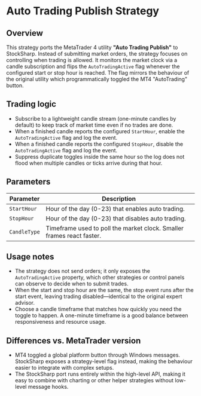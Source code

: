 # Auto Trading Publish Strategy

## Overview
This strategy ports the MetaTrader 4 utility **"Auto Trading Publish"** to StockSharp. Instead of submitting market orders, the
strategy focuses on controlling when trading is allowed. It monitors the market clock via a candle subscription and flips the
`AutoTradingActive` flag whenever the configured start or stop hour is reached. The flag mirrors the behaviour of the original
utility which programmatically toggled the MT4 "AutoTrading" button.

## Trading logic
- Subscribe to a lightweight candle stream (one-minute candles by default) to keep track of market time even if no trades are
done.
- When a finished candle reports the configured `StartHour`, enable the `AutoTradingActive` flag and log the event.
- When a finished candle reports the configured `StopHour`, disable the `AutoTradingActive` flag and log the event.
- Suppress duplicate toggles inside the same hour so the log does not flood when multiple candles or ticks arrive during that
hour.

## Parameters
| Parameter | Description |
|-----------|-------------|
| `StartHour` | Hour of the day (0-23) that enables auto trading. |
| `StopHour` | Hour of the day (0-23) that disables auto trading. |
| `CandleType` | Timeframe used to poll the market clock. Smaller frames react faster. |

## Usage notes
- The strategy does not send orders; it only exposes the `AutoTradingActive` property, which other strategies or control panels
can observe to decide when to submit trades.
- When the start and stop hour are the same, the stop event runs after the start event, leaving trading disabled—identical to the
original expert advisor.
- Choose a candle timeframe that matches how quickly you need the toggle to happen. A one-minute timeframe is a good balance
between responsiveness and resource usage.

## Differences vs. MetaTrader version
- MT4 toggled a global platform button through Windows messages. StockSharp exposes a strategy-level flag instead, making the
behaviour easier to integrate with complex setups.
- The StockSharp port runs entirely within the high-level API, making it easy to combine with charting or other helper
strategies without low-level message hooks.
